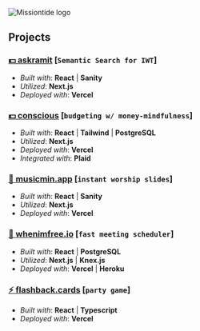 ![Missiontide logo](https://user-images.githubusercontent.com/7654785/184212810-bb907a9a-75ea-4ad7-946b-29e13ed01185.png)


## Projects

### [💵 askramit](https://askramit.com) \[`Semantic Search for IWT`]
- _Built with_: **React** | **Sanity**
- _Utilized_: **Next.js**
- _Deployed with_: **Vercel**

### [💵 conscious](https://conscious.cx) \[`budgeting w/ money-mindfulness`]
- _Built with_: **React** | **Tailwind** | **PostgreSQL**
- _Utilized_: **Next.js**
- _Deployed with_: **Vercel**
- _Integrated with_: **Plaid**

### [🎵 musicmin.app](https://musicmin.app/) \[`instant worship slides`]
- _Built with_: **React** | **Sanity**
- _Utilized_: **Next.js**
- _Deployed with_: **Vercel**

### [📆 whenimfree.io](https://whenimfree.io/) \[`fast meeting scheduler`]
- _Built with_: **React** | **PostgreSQL**
- _Utilized_: **Next.js** | **Knex.js**
- _Deployed with_: **Vercel** | **Heroku**

### [⚡ flashback.cards](https://flashback-cards.vercel.app/) \[`party game`]
- _Built with_: **React** | **Typescript**
- _Deployed with_: **Vercel**
